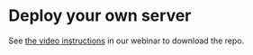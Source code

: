 
# Deploy your own server

<!--
To deploy your own server you need some prerequisites:

- A `UNIX`-based machine
- A recent kernel
- the `docker` engine installed, together with `docker-compose`
- `git` to clone the repository code or [download](https://github.com/EUDAT-B2STAGE/http-api/archive/v1.0.1.tar.gz) the stable release tarball
- `python 3.4+` installed
-->

See [the video instructions](https://www.youtube.com/watch?time_continue=734&v=KkH4oM1pdbE) in our webinar to download the repo.
